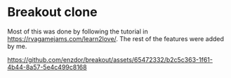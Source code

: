 # Breakout clone

Most of this was done by following the tutorial in https://rvagamejams.com/learn2love/. The rest of the features were added by me.

https://github.com/enzdor/breakout/assets/65472332/b2c5c363-1f61-4b44-8a57-5e4c499c8168

